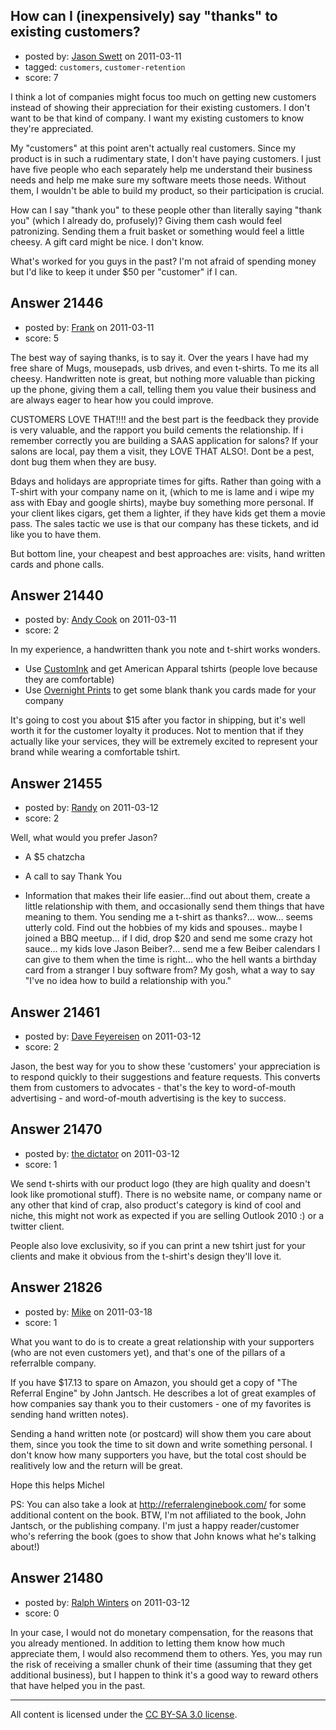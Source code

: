 ## How can I (inexpensively) say "thanks" to existing customers?

- posted by: [Jason Swett](https://stackexchange.com/users/-1/5327-jason-swett) on 2011-03-11
- tagged: `customers`, `customer-retention`
- score: 7

I think a lot of companies might focus too much on getting new customers instead of showing their appreciation for their existing customers. I don't want to be that kind of company. I want my existing customers to know they're appreciated.

My "customers" at this point aren't actually real customers. Since my product is in such a rudimentary state, I don't have paying customers. I just have five people who each separately help me understand their business needs and help me make sure my software meets those needs. Without them, I wouldn't be able to build my product, so their participation is crucial.

How can I say "thank you" to these people other than literally saying "thank you" (which I already do, profusely)? Giving them cash would feel patronizing. Sending them a fruit basket or something would feel a little cheesy. A gift card might be nice. I don't know.

What's worked for you guys in the past? I'm not afraid of spending money but I'd like to keep it under $50 per "customer" if I can.


## Answer 21446

- posted by: [Frank](https://stackexchange.com/users/-1/4858-frank) on 2011-03-11
- score: 5

The best way of saying thanks, is to say it.  Over the years I have had my free share of Mugs, mousepads, usb drives, and even t-shirts.  To me its all cheesy.   Handwritten note is great, but nothing more valuable than picking up the phone, giving them a call, telling them you value their business and are always eager to hear how you could improve.

CUSTOMERS LOVE THAT!!!! and the best part is the feedback they provide is very valuable, and the rapport you build cements the relationship.  If i remember correctly you are building a SAAS application for salons?  If your salons are local, pay them a visit, they LOVE THAT ALSO!.  Dont be a pest, dont bug them when they are busy.

Bdays and holidays are appropriate times for gifts.  Rather than going with a T-shirt with your company name on it, (which to me is lame and i wipe my ass with Ebay and google shirts), maybe buy something more personal.  If your client likes cigars, get them a lighter, if they have kids get them a movie pass.   The sales tactic we use is that our company has these tickets, and id like you to have them. 

But bottom line, your cheapest and best approaches are: visits, hand written cards and phone calls. 


## Answer 21440

- posted by: [Andy Cook](https://stackexchange.com/users/-1/6493-andy-cook) on 2011-03-11
- score: 2

<p>In my experience, a handwritten thank you note and t-shirt works wonders. </p>

<ul>
<li>Use <a href="http://www.customink.com" rel="nofollow">CustomInk</a> and get American Apparal tshirts (people love because they are comfortable)</li>
<li>Use <a href="http://www.overnightprints.com" rel="nofollow">Overnight Prints</a> to get some blank thank you cards made for your company</li>
</ul>

<p>It's going to cost you about $15 after you factor in shipping, but it's well worth it for the customer loyalty it produces. Not to mention that if they actually like your services, they will be extremely excited to represent your brand while wearing a comfortable tshirt.</p>



## Answer 21455

- posted by: [Randy](https://stackexchange.com/users/-1/8065-randy) on 2011-03-12
- score: 2

Well, what would you prefer Jason?

- A $5 chatzcha

- A call to say Thank You

- Information that makes their life easier...find out about them, create a little relationship with them, and occasionally send them things that have meaning to them. You sending me a t-shirt as thanks?... wow... seems utterly cold. Find out the hobbies of my kids and spouses.. maybe I joined a BBQ meetup... if I did, drop $20 and send me some crazy hot sauce... my kids love Jason Beiber?... send me a few Beiber calendars I can give to them when the time is right... who the hell wants a birthday card from a stranger I buy software from? My gosh, what a way to say "I've no idea how to build a relationship with you."



## Answer 21461

- posted by: [Dave Feyereisen](https://stackexchange.com/users/-1/8565-dave-feyereisen) on 2011-03-12
- score: 2

Jason, the best way for you to show these 'customers' your appreciation is to respond quickly to their suggestions and feature requests.  This converts them from customers to advocates - that's the key to word-of-mouth advertising - and word-of-mouth advertising is the key to success.  


## Answer 21470

- posted by: [the dictator](https://stackexchange.com/users/-1/473-the-dictator) on 2011-03-12
- score: 1

We send t-shirts with our product logo (they are high quality and doesn't look like promotional stuff). There is no website name, or company name or any other that kind of crap, also product's category is kind of cool and niche, this might not work as expected if you are selling Outlook 2010 :) or a twitter client. 

People also love exclusivity, so if you can print a new tshirt just for your clients and make it obvious from the t-shirt's design they'll love it.




## Answer 21826

- posted by: [Mike](https://stackexchange.com/users/-1/2696-mike) on 2011-03-18
- score: 1

What you want to do is to create a great relationship with your supporters (who are not even customers yet), and that's one of the pillars of a referralble company.

If you have $17.13 to spare on Amazon, you should get a copy of "The Referral Engine" by John Jantsch. He describes a lot of great examples of how companies say thank you to their customers - one of my favorites is sending hand written notes).

Sending a hand written note (or postcard) will show them you care about them, since you took the time to sit down and write something personal. I don't know how many supporters you have, but the total cost should be realitively low and the return will be great.

Hope this helps
Michel

PS: You can also take a look at http://referralenginebook.com/ for some additional content on the book. BTW, I'm not affiliated to the book, John Jantsch, or the publishing company. I'm just a happy reader/customer who's referring the book (goes to show that John knows what he's talking about!)


## Answer 21480

- posted by: [Ralph Winters](https://stackexchange.com/users/-1/8329-ralph-winters) on 2011-03-12
- score: 0

In your case, I would not do monetary compensation, for the reasons that you already mentioned.  In addition to letting them know how much appreciate them, I would also recommend them to others.  Yes, you may run the risk of receiving a smaller chunk of their time (assuming that they get additional business), but I happen to think it's a good way to reward others that have helped you in the past.



---

All content is licensed under the [CC BY-SA 3.0 license](https://creativecommons.org/licenses/by-sa/3.0/).
